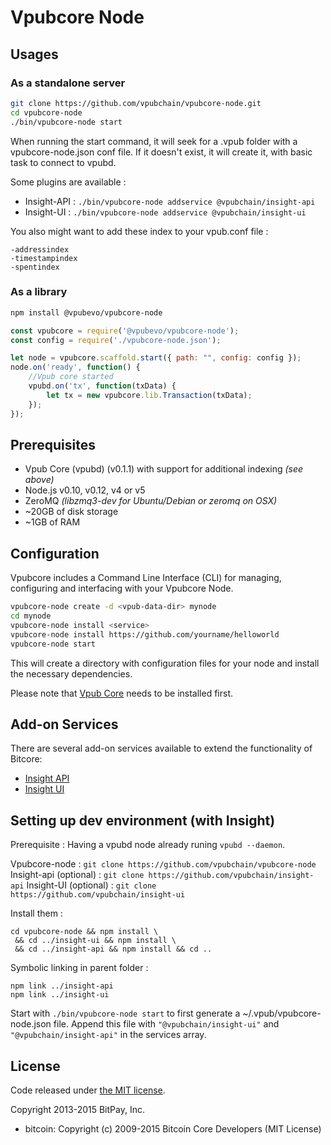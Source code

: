 Vpubcore Node
============

## Usages

### As a standalone server

```bash
git clone https://github.com/vpubchain/vpubcore-node.git
cd vpubcore-node
./bin/vpubcore-node start
```

When running the start command, it will seek for a .vpub folder with a vpubcore-node.json conf file.
If it doesn't exist, it will create it, with basic task to connect to vpubd.

Some plugins are available :

- Insight-API : `./bin/vpubcore-node addservice @vpubchain/insight-api`
- Insight-UI : `./bin/vpubcore-node addservice @vpubchain/insight-ui`

You also might want to add these index to your vpub.conf file :
```
-addressindex
-timestampindex
-spentindex
```

### As a library

```bash
npm install @vpubevo/vpubcore-node
```

```javascript
const vpubcore = require('@vpubevo/vpubcore-node');
const config = require('./vpubcore-node.json');

let node = vpubcore.scaffold.start({ path: "", config: config });
node.on('ready', function() {
    //Vpub core started
    vpubd.on('tx', function(txData) {
        let tx = new vpubcore.lib.Transaction(txData);
    });
});
```

## Prerequisites

- Vpub Core (vpubd) (v0.1.1) with support for additional indexing *(see above)*
- Node.js v0.10, v0.12, v4 or v5
- ZeroMQ *(libzmq3-dev for Ubuntu/Debian or zeromq on OSX)*
- ~20GB of disk storage
- ~1GB of RAM

## Configuration

Vpubcore includes a Command Line Interface (CLI) for managing, configuring and interfacing with your Vpubcore Node.

```bash
vpubcore-node create -d <vpub-data-dir> mynode
cd mynode
vpubcore-node install <service>
vpubcore-node install https://github.com/yourname/helloworld
vpubcore-node start
```

This will create a directory with configuration files for your node and install the necessary dependencies.

Please note that [Vpub Core](https://github.com/vpubchain/vpub) needs to be installed first.

## Add-on Services

There are several add-on services available to extend the functionality of Bitcore:

- [Insight API](https://github.com/vpubchain/insight-api/tree/master)
- [Insight UI](https://github.com/vpubchain/insight-ui/tree/master)



## Setting up dev environment (with Insight)

Prerequisite : Having a vpubd node already runing `vpubd --daemon`.

Vpubcore-node : `git clone https://github.com/vpubchain/vpubcore-node`
Insight-api (optional) : `git clone https://github.com/vpubchain/insight-api`
Insight-UI (optional) : `git clone https://github.com/vpubchain/insight-ui`

Install them :
```
cd vpubcore-node && npm install \
 && cd ../insight-ui && npm install \
 && cd ../insight-api && npm install && cd ..
```

Symbolic linking in parent folder :
```
npm link ../insight-api
npm link ../insight-ui
```

Start with `./bin/vpubcore-node start` to first generate a ~/.vpub/vpubcore-node.json file.
Append this file with `"@vpubchain/insight-ui"` and `"@vpubchain/insight-api"` in the services array.


## License

Code released under [the MIT license](https://github.com/vpubevo/vpubcore-node/blob/master/LICENSE).

Copyright 2013-2015 BitPay, Inc.

- bitcoin: Copyright (c) 2009-2015 Bitcoin Core Developers (MIT License)
